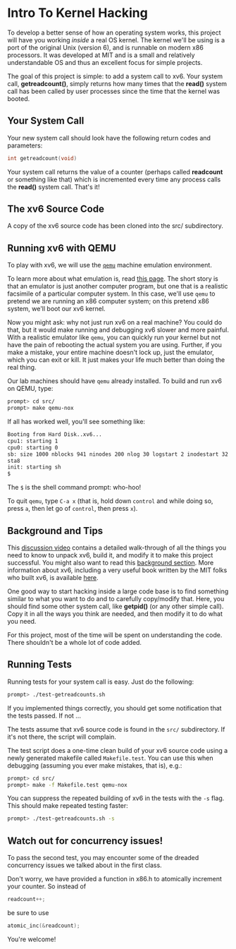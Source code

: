 # Intro To Kernel Hacking

To develop a better sense of how an operating system works, this
project will have you working *inside* a real OS kernel. The kernel
we'll be using is a port of the original Unix (version 6), and is
runnable on modern x86 processors. It was developed at MIT and is a
small and relatively understandable OS and thus an excellent focus for
simple projects.

The goal of this project is simple: to add a system call to xv6. Your
system call, **getreadcount()**, simply returns how many times that
the **read()** system call has been called by user processes since the
time that the kernel was booted.

## Your System Call

Your new system call should look have the following return codes and
parameters: 

```c
int getreadcount(void)
```

Your system call returns the value of a counter (perhaps called
**readcount** or something like that) which is incremented every time
any process calls the **read()** system call. That's it!

## The xv6 Source Code

A copy of the xv6 source code has been cloned into the src/
subdirectory.

## Running xv6 with QEMU

To play with xv6, we will use the
[`qemu`](https://www.qemu.org/download/) machine emulation
environment.

To learn more about what emulation is, read [this
page](https://en.wikipedia.org/wiki/Emulator). The short story is that
an emulator is just another computer program, but one that is a
realistic facsimile of a particular computer system. In this case,
we'll use `qemu` to pretend we are running an x86 computer system; on
this pretend x86 system, we'll boot our xv6 kernel.

Now you might ask: why not just run xv6 on a real machine? You could
do that, but it would make running and debugging xv6 slower and more
painful. With a realistic emulator like `qemu`, you can quickly run
your kernel but not have the pain of rebooting the actual system you
are using. Further, if you make a mistake, your entire machine doesn't
lock up, just the emulator, which you can exit or kill. It just makes
your life much better than doing the real thing.

Our lab machines should have `qemu` already installed.  To build and
run xv6 on QEMU, type:

```sh
prompt> cd src/
prompt> make qemu-nox
```

If all has worked well, you'll see something like:

```sh
Booting from Hard Disk..xv6...
cpu1: starting 1
cpu0: starting 0
sb: size 1000 nblocks 941 ninodes 200 nlog 30 logstart 2 inodestart 32 bmap
sta8
init: starting sh
$
```

The `$` is the shell command prompt: who-hoo! 

To quit `qemu`, type `C-a x` (that is, hold down `control` and while
doing so, press `a`, then let go of `control`, then press `x`).

## Background and Tips

This [discussion video](https://www.youtube.com/watch?v=vR6z2QGcoo8)
contains a detailed walk-through of all the things you need to know to
unpack xv6, build it, and modify it to make this project successful.
You might also want to read this [background
section](./background.md).  More information about xv6, including a
very useful book written by the MIT folks who built xv6, is available
[here](https://pdos.csail.mit.edu/6.828/2017/xv6.html).

One good way to start hacking inside a large code base is to find
something similar to what you want to do and to carefully copy/modify
that. Here, you should find some other system call, like **getpid()**
(or any other simple call). Copy it in all the ways you think are
needed, and then modify it to do what you need.

For this project, most of the time will be spent on understanding the
code. There shouldn't be a whole lot of code added.

## Running Tests

Running tests for your system call is easy. Just do the following:

```sh
prompt> ./test-getreadcounts.sh
```

If you implemented things correctly, you should get some notification
that the tests passed. If not ...

The tests assume that xv6 source code is found in the `src/`
subdirectory.  If it's not there, the script will complain.

The test script does a one-time clean build of your xv6 source code
using a newly generated makefile called `Makefile.test`. You can use
this when debugging (assuming you ever make mistakes, that is), e.g.:

```sh
prompt> cd src/
prompt> make -f Makefile.test qemu-nox
```

You can suppress the repeated building of xv6 in the tests with the
`-s` flag. This should make repeated testing faster:

```sh
prompt> ./test-getreadcounts.sh -s
```

## Watch out for concurrency issues!

To pass the second test, you may encounter some of the dreaded
concurrency issues we talked about in the first class.

Don't worry, we have provided a function in x86.h to atomically
increment your counter.  So instead of

```c
readcount++;
```

be sure to use

```c
atomic_inc(&readcount);
```

You're welcome!

